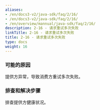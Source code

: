 ```yaml
---
aliases:
- /en/docs3-v2/java-sdk/faq/2/16/
- /en/docs3-v2/java-sdk/faq/2/16/
- /en/overview/mannual/java-sdk/faq/2/16/
description: 2-16 - 请求重试多次失败
linkTitle: 2-16 - 请求重试多次失败
title: 2-16 - 请求重试多次失败
type: docs
weight: 16
---
```







### 可能的原因
提供方异常，导致消费方重试多次失败。

### 排查和解决步骤
排查提供方健康状况。
